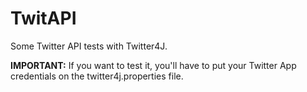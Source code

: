 # TwitAPI

Some Twitter API tests with Twitter4J.

**IMPORTANT:** If you want to test it, you'll have to put your Twitter App credentials on the twitter4j.properties file.
